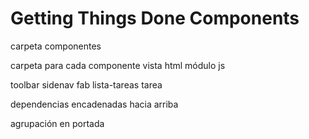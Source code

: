 # Getting Things Done Components


carpeta componentes

carpeta para cada componente
  vista html
  módulo js

toolbar
sidenav
fab
lista-tareas
  tarea

dependencias encadenadas hacia arriba

agrupación en portada
